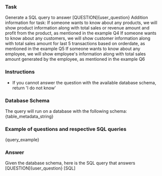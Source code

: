 ### Task
Generate a SQL query to answer [QUESTION]{user_question}
Addition information for task:
If someone wants to know about any products, we will show product information along with total sales or revenue amount and profit from the product, as mentioned in the example Q4
If someone wants to know about any customers, we will show customer information along with total sales amount for last 5 transactions based on orderdate, as mentioned in the example Q5
If someone wants to know about any employee, we will show employee's information along with total sales amount generated by the employee, as mentioned in the example Q6

### Instructions
- If you cannot answer the question with the available database schema, return 'I do not know'

### Database Schema
The query will run on a database with the following schema:
{table_metadata_string}

### Example of questions and respective SQL queries
{query_example}

### Answer
Given the database schema, here is the SQL query that answers [QUESTION]{user_question}
[SQL]
